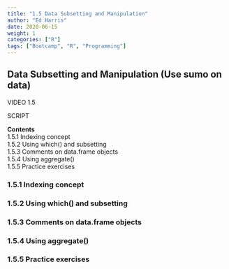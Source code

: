 ```yaml
---
title: "1.5 Data Subsetting and Manipulation"
author: "Ed Harris"
date: 2020-06-15
weight: 1
categories: ["R"]
tags: ["Bootcamp", "R", "Programming"]
---
```


## Data Subsetting and Manipulation (Use sumo on data)

VIDEO 1.5  

SCRIPT  


**Contents**  
1.5.1 Indexing concept  
1.5.2 Using which() and subsetting  
1.5.3 Comments on data.frame objects  
1.5.4 Using aggregate()  
1.5.5 Practice exercises  

### 1.5.1 Indexing concept

### 1.5.2 Using which() and subsetting

### 1.5.3 Comments on data.frame objects

### 1.5.4 Using aggregate()

### 1.5.5 Practice exercises
